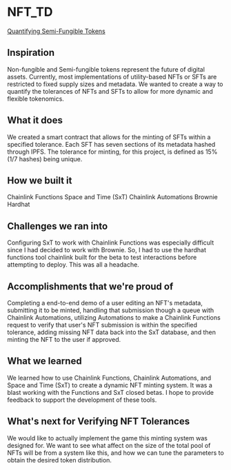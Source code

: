 # NFT_TD

[Quantifying Semi-Fungible Tokens](https://lucid.app/lucidchart/2e5db8d6-8e89-4b3f-bd9c-c5e5e2881ebd/edit?viewport_loc=1196%2C-222%2C3328%2C1742%2C0_0&invitationId=inv_e4ef847c-63fc-4e43-8b84-f26cfb9ce26d)

## Inspiration

Non-fungible and Semi-fungible tokens represent the future of digital assets. Currently, most implementations of utility-based NFTs or SFTs are restricted to fixed supply sizes and metadata. We wanted to create a way to quantify the tolerances of NFTs and SFTs to allow for more dynamic and flexible tokenomics.

## What it does

We created a smart contract that allows for the minting of SFTs within a specified tolerance. Each SFT has seven sections of its metadata hashed through IPFS. The tolerance for minting, for this project, is defined as 15% (1/7 hashes) being unique.

## How we built it

Chainlink Functions
Space and Time (SxT)
Chainlink Automations
Brownie 
Hardhat

## Challenges we ran into

Configuring SxT to work with Chainlink Functions was especially difficult since I had decided to work with Brownie. So, I had to use the hardhat functions tool chainlink built for the beta to test interactions before attempting to deploy. This was all a headache.

## Accomplishments that we're proud of

Completing a end-to-end demo of a user editing an NFT's metadata, submitting it to be minted, handling that submission though a queue with Chainlink Automations, utilizing Automations to make a Chainlink Functions request to verify that user's NFT submission is within the specified tolerance, adding missing NFT data back into the SxT database, and then minting the NFT to the user if approved.

## What we learned

We learned how to use Chainlink Functions, Chainlink Automations, and Space and Time (SxT) to create a dynamic NFT minting system. It was a blast working with the Functions and SxT closed betas. I hope to provide feedback to support the development of these tools.

## What's next for Verifying NFT Tolerances

We would like to actually implement the game this minting system was designed for. We want to see what affect on the size of the total pool of NFTs will be from a system like this, and how we can tune the parameters to obtain the desired token distribution.
